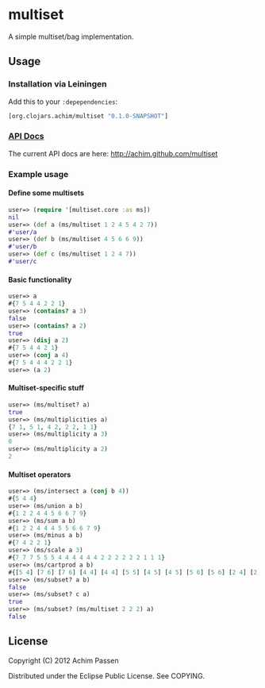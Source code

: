 # multiset

A simple multiset/bag implementation. 

## Usage

### Installation via Leiningen

Add this to your `:depependencies`:

```clojure
[org.clojars.achim/multiset "0.1.0-SNAPSHOT"]
```
### [API Docs](http://achim.github.com/multiset/)

The current API docs are here: http://achim.github.com/multiset

### Example usage

#### Define some multisets
```clojure
user=> (require '[multiset.core :as ms])
nil
user=> (def a (ms/multiset 1 2 4 5 4 2 7))
#'user/a
user=> (def b (ms/multiset 4 5 6 6 9))
#'user/b
user=> (def c (ms/multiset 1 2 4 7))
#'user/c
```
#### Basic functionality
```clojure
user=> a
#{7 5 4 4 2 2 1}
user=> (contains? a 3)
false
user=> (contains? a 2)
true
user=> (disj a 2)
#{7 5 4 4 2 1}
user=> (conj a 4)
#{7 5 4 4 4 2 2 1}
user=> (a 2)
```
#### Multiset-specific stuff
```clojure
user=> (ms/multiset? a)
true
user=> (ms/multiplicities a)
{7 1, 5 1, 4 2, 2 2, 1 1}
user=> (ms/multiplicity a 3)
0
user=> (ms/multiplicity a 2)
2
```
#### Multiset operators
```clojure
user=> (ms/intersect a (conj b 4))
#{5 4 4}
user=> (ms/union a b)
#{1 2 2 4 4 5 6 6 7 9}
user=> (ms/sum a b)
#{1 2 2 4 4 4 5 5 6 6 7 9}
user=> (ms/minus a b)
#{7 4 2 2 1}
user=> (ms/scale a 3)
#{7 7 7 5 5 5 4 4 4 4 4 4 2 2 2 2 2 2 1 1 1}
user=> (ms/cartprod a b)
#{[5 4] [7 6] [7 6] [4 4] [4 4] [5 5] [4 5] [4 5] [5 6] [5 6] [2 4] [2 4] [4 6] [4 6] [4 6] [4 6] [7 9] [2 5] [2 5] [1 4] [2 6] [2 6] [2 6] [2 6] [5 9] [1 5] [4 9] [4 9] [1 6] [1 6] [2 9] [2 9] [1 9] [7 4] [7 5]}
user=> (ms/subset? a b)
false
user=> (ms/subset? c a)
true
user=> (ms/subset? (ms/multiset 2 2 2) a)
false
```

## License

Copyright (C) 2012 Achim Passen

Distributed under the Eclipse Public License. See COPYING.
